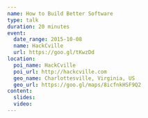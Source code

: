 ```yaml
---
name: How to Build Better Software
type: talk
duration: 20 minutes
event:
  date_range: 2015-10-08
  name: HackCville
  url: https://goo.gl/tKwzDd
location:
  poi_name: HackCville
  poi_url: http://hackcville.com
  geo_name: Charlottesville, Virginia, US
  geo_url: https://goo.gl/maps/8icfnkHSF9Q2
content:
  slides:
  video:
---
```

